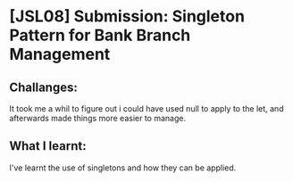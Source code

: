 # [JSL08] Submission: Singleton Pattern for Bank Branch Management

## Challanges:

It took me a whil to figure out i could have used null to apply to the let, and afterwards made things more easier to manage.

## What I learnt:

I've learnt the use of singletons and how they can be applied.
